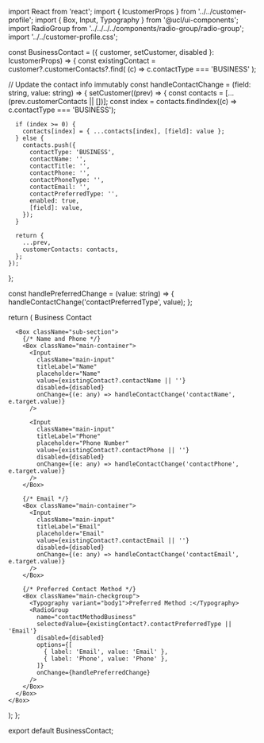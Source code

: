 import React from 'react';
import { IcustomerProps } from '../../customer-profile';
import { Box, Input, Typography } from '@ucl/ui-components';
import RadioGroup from '../../../../components/radio-group/radio-group';
import '../../customer-profile.css';

const BusinessContact = ({ customer, setCustomer, disabled }: IcustomerProps) => {
  const existingContact = customer?.customerContacts?.find(
    (c) => c.contactType === 'BUSINESS'
  );

  // Update the contact info immutably
  const handleContactChange = (field: string, value: string) => {
    setCustomer((prev) => {
      const contacts = [...(prev.customerContacts || [])];
      const index = contacts.findIndex((c) => c.contactType === 'BUSINESS');

      if (index >= 0) {
        contacts[index] = { ...contacts[index], [field]: value };
      } else {
        contacts.push({
          contactType: 'BUSINESS',
          contactName: '',
          contactTitle: '',
          contactPhone: '',
          contactPhoneType: '',
          contactEmail: '',
          contactPreferredType: '',
          enabled: true,
          [field]: value,
        });
      }

      return {
        ...prev,
        customerContacts: contacts,
      };
    });
  };

  const handlePreferredChange = (value: string) => {
    handleContactChange('contactPreferredType', value);
  };

  return (
    <Box className="section">
      <Typography variant="h3" className="main-header" fontStyle="italic">
        Business Contact
      </Typography>

      <Box className="sub-section">
        {/* Name and Phone */}
        <Box className="main-container">
          <Input
            className="main-input"
            titleLabel="Name"
            placeholder="Name"
            value={existingContact?.contactName || ''}
            disabled={disabled}
            onChange={(e: any) => handleContactChange('contactName', e.target.value)}
          />

          <Input
            className="main-input"
            titleLabel="Phone"
            placeholder="Phone Number"
            value={existingContact?.contactPhone || ''}
            disabled={disabled}
            onChange={(e: any) => handleContactChange('contactPhone', e.target.value)}
          />
        </Box>

        {/* Email */}
        <Box className="main-container">
          <Input
            className="main-input"
            titleLabel="Email"
            placeholder="Email"
            value={existingContact?.contactEmail || ''}
            disabled={disabled}
            onChange={(e: any) => handleContactChange('contactEmail', e.target.value)}
          />
        </Box>

        {/* Preferred Contact Method */}
        <Box className="main-checkgroup">
          <Typography variant="body1">Preferred Method :</Typography>
          <RadioGroup
            name="contactMethodBusiness"
            selectedValue={existingContact?.contactPreferredType || 'Email'}
            disabled={disabled}
            options={[
              { label: 'Email', value: 'Email' },
              { label: 'Phone', value: 'Phone' },
            ]}
            onChange={handlePreferredChange}
          />
        </Box>
      </Box>
    </Box>
  );
};

export default BusinessContact;
